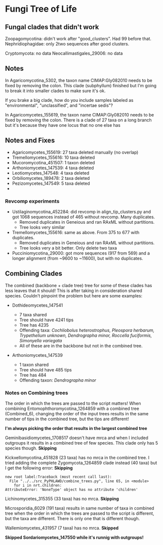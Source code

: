 # Fungi Tree of Life

## Fungal clades that didn't work

Zoopagomycotina: didn't work after "good_clusters". Had 99 before that.
Nephridiophagidae: only 2two sequences after good clusters.

Cryptomycota: no data
Neocallimastigales_29006: no data

## Notes
In Agaricomycotina_5302, the taxon name CIMAP:Gly082010 needs to be fixed by removing the colon. This clade (subphyllum) finished but I'm going to break it into smaller clades to make sure it's ok.

If you brake a big clade, how do you include samples labeled as "environmental", "unclassified", and "incertae sedis"?

In Agaricomycetes_155619, the taxon name CIMAP:Gly082010 needs to be fixed by removing the colon.
	There is a clade of 27 taxa on a long branch but it's because they have one locus that no one else has
	
## Notes and Fixes
* Agaricomycetes_155619: 27 taxa deleted manually (no overlap)
* Tremellomycetes_155616: 10 taxa deleted
* Mucoromycotina_451507: 1 taxon deleted
* Arthoniomycetes_147539: 4 taxa deleted
* Leotiomycetes_147548: 4 taxa deleted
* Orbiliomycetes_189478: 2 taxa deleted
* Pezizomycetes_147549: 5 taxa deleted
* 


### Revcomp experiments
* Ustilaginomycotina_452284: did revcomp in align_tip_clusters.py and got 1068 sequences instead of 465 without revcomp. Many duplicates.   
	* Removed duplicates in Geneious and ran RAxML without partitions.
	* Tree looks very similar
* Tremellomycetes_155616: same as above. From 375 to 677 with duplicates.
	* Removed duplicates in Geneious and ran RAxML without partitions.
	* Tree looks very a bit better. Only delete two taxa
* Pucciniomycotina_29000: got more sequences (917 from 569) and a longer alignment (from ~9600 to ~11600), but with no duplicates. 

## Combining Clades

The combined (backbone + clade tree) tree for some of these clades has less leaves that it should! This is after taking in consideration shared species. Couldn't pinpoint the problem but here are some examples:

* Dothideomycetes_147541
	* 7 taxa shared
	* Tree should have 4241 tips
	* Tree has 4235
	* Offending taxa: _Cochliobolus heterostrophus, Pleospora herbarum, Trypethelium unknown, Dendrographa minor, Roccella fuciformis, Simonyella variegata_
	* All of these are in the backbone but not in the combined tree.

* Arthoniomycetes_147539
	* 1 taxon shared
	* Tree should have 485 tips
	* Tree has 484
	* Offending taxon: _Dendrographa minor_

### Notes on Combining trees
The order in which the trees are passed to the script matters! When combining Entomophthoromycotina\_1264859 with a combined tree (Combined_6), changing the order of the input trees results in the same number of tips in the combined tree, but the tips are different!  

**I'm always picking the order that results in the largest combined tree**

Geminibasidiomycetes_1708517 doesn't have mrca and when I included outgroups it results in a combined tree of few species. This clade only has 5 species though. **Skipping**

Kickxellomycotina_451828 (23 taxa) has no mrca in the combined tree. I tried adding the complete Zygomycota_1264859 clade instead (40 taxa) but I get the following error: **Skipping**

```
new root label:Traceback (most recent call last):
  File "../../src_PyPHLAWD/combine_trees.py", line 65, in <module>  
    for i in nrt.children:  
AttributeError: 'NoneType' object has no attribute 'children'
```

Lichinomycetes_315355 (33 taxa) has no mrca. **Skipping**

Microsporidia_6029 (191 taxa) results in same number of taxa in combined tree when the order in which the trees are passed to the script is different, but the taxa are different. There is only one that is different though.

Wallemiomycetes_431957 (7 taxa) has no mrca. **Skipped**

**Skipped Sordariomycetes_147550 while it's runnig with outgroups!**